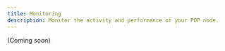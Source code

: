 ```yaml
---
title: Monitoring
description: Monitor the activity and performance of your POP node.
---
```


(Coming soon)

